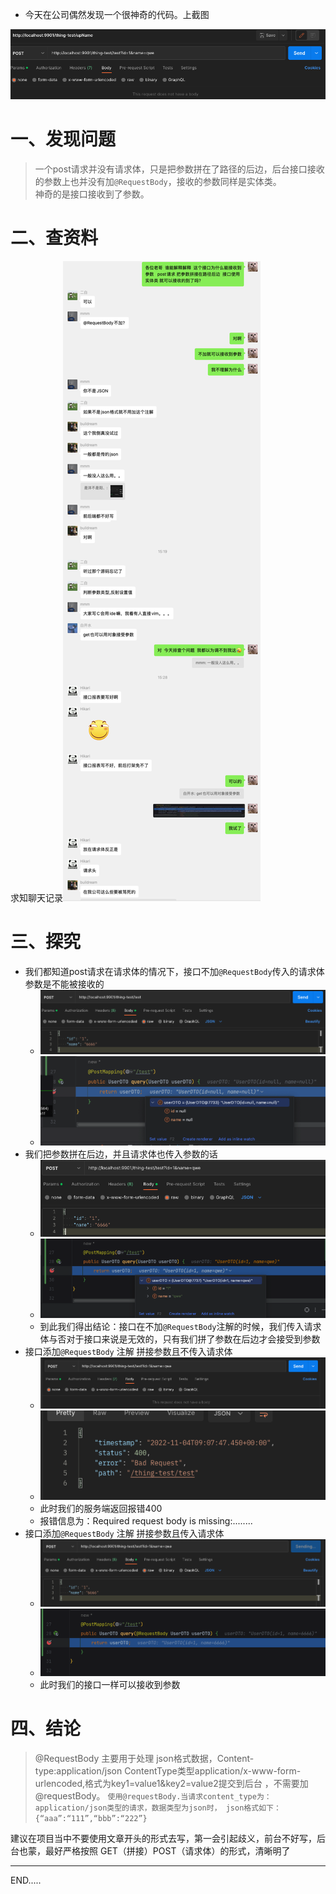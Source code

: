 - 今天在公司偶然发现一个很神奇的代码。上截图

![image.png](images/1667551045042-0f9d7384-52d1-4cfa-aca7-eb71833d6f4d.png)
# 一、发现问题
> 一个post请求并没有请求体，只是把参数拼在了路径的后边，后台接口接收的参数上也并没有加`@RequestBody`，接收的参数同样是实体类。<br />神奇的是接口接收到了参数。


# 二、查资料
求知聊天记录![image.png](images/1667552088145-119b725a-55dd-4c52-a33e-45031345f654.png)

# 三、探究

- 我们都知道post请求在请求体的情况下，接口不加`@RequestBody`传入的请求体参数是不能被接收的
  - ![image.png](images/1667552427087-b500abd3-7587-4b1d-9a76-e380a60e5e6b.png)
  - ![image.png](images/1667552462029-90261615-8999-4512-8ea1-481d96202a0f.png)
- 我们把参数拼在后边，并且请求体也传入参数的话
  - ![image.png](images/1667552541717-1d9564f7-e8ee-4ec6-88e4-efb38325b6d8.png)
  - ![image.png](images/1667552565525-8ae3f234-e8e0-4ea1-a731-9509cbfdbefb.png)
  - 到此我们得出结论：接口在不加`@RequestBody`注解的时候，我们传入请求体与否对于接口来说是无效的，只有我们拼了参数在后边才会接受到参数
- 接口添加`@RequestBody` 注解 拼接参数且不传入请求体
  - ![image.png](images/1667552890193-37cc2726-0492-487c-b333-624acd145473.png)
  - ![image.png](images/1667552905821-086c5e44-e99a-41ea-bd52-7567ad49c52d.png)
  - 此时我们的服务端返回报错400
  - 报错信息为：Required request body is missing:........
- 接口添加`@RequestBody` 注解 拼接参数且传入请求体
  - ![image.png](images/1667553017443-ec5fe40c-61bc-439b-8d4f-c010a5801edc.png)
  - ![image.png](images/1667553038621-de787bad-31ae-4ee9-b976-c97ec28ee21b.png)
  - 此时我们的接口一样可以接收到参数
# 四、结论
> @RequestBody 主要用于处理 json格式数据，Content-type:application/json
> ContentType类型application/x-www-form-urlencoded,格式为key1=value1&key2=value2提交到后台 ，不需要加@requestBody。
> `使用@requestBody.当请求content_type为：application/json类型的请求，数据类型为json时， json格式如下：{“aaa”:“111”,“bbb”:“222”}`


建议在项目当中不要使用文章开头的形式去写，第一会引起歧义，前台不好写，后台也蒙，最好严格按照 GET（拼接）POST（请求体）的形式，清晰明了

---

END.....
